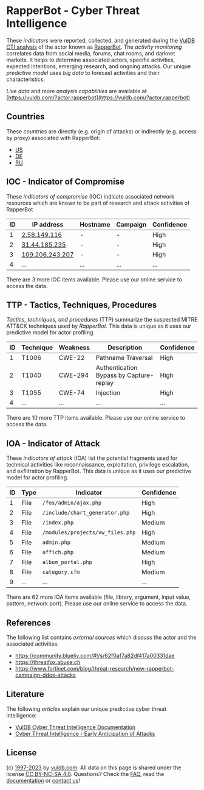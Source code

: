 # RapperBot - Cyber Threat Intelligence

These _indicators_ were reported, collected, and generated during the [VulDB CTI analysis](https://vuldb.com/?kb.cti) of the actor known as [RapperBot](https://vuldb.com/?actor.rapperbot). The _activity monitoring_ correlates data from social media, forums, chat rooms, and darknet markets. It helps to determine associated actors, specific activities, expected intentions, emerging research, and ongoing attacks. Our unique _predictive model_ uses _big data_ to forecast activities and their characteristics.

_Live data_ and more _analysis capabilities_ are available at [https://vuldb.com/?actor.rapperbot](https://vuldb.com/?actor.rapperbot)

## Countries

These _countries_ are directly (e.g. origin of attacks) or indirectly (e.g. access by proxy) associated with RapperBot:

* [US](https://vuldb.com/?country.us)
* [DE](https://vuldb.com/?country.de)
* [RU](https://vuldb.com/?country.ru)

## IOC - Indicator of Compromise

These _indicators of compromise_ (IOC) indicate associated network resources which are known to be part of research and attack activities of RapperBot.

ID | IP address | Hostname | Campaign | Confidence
-- | ---------- | -------- | -------- | ----------
1 | [2.58.149.116](https://vuldb.com/?ip.2.58.149.116) | - | - | High
2 | [31.44.185.235](https://vuldb.com/?ip.31.44.185.235) | - | - | High
3 | [109.206.243.207](https://vuldb.com/?ip.109.206.243.207) | - | - | High
4 | ... | ... | ... | ...

There are 3 more IOC items available. Please use our online service to access the data.

## TTP - Tactics, Techniques, Procedures

_Tactics, techniques, and procedures_ (TTP) summarize the suspected MITRE ATT&CK techniques used by _RapperBot_. This data is unique as it uses our predictive model for actor profiling.

ID | Technique | Weakness | Description | Confidence
-- | --------- | -------- | ----------- | ----------
1 | T1006 | CWE-22 | Pathname Traversal | High
2 | T1040 | CWE-294 | Authentication Bypass by Capture-replay | High
3 | T1055 | CWE-74 | Injection | High
4 | ... | ... | ... | ...

There are 10 more TTP items available. Please use our online service to access the data.

## IOA - Indicator of Attack

These _indicators of attack_ (IOA) list the potential fragments used for technical activities like reconnaissance, exploitation, privilege escalation, and exfiltration by RapperBot. This data is unique as it uses our predictive model for actor profiling.

ID | Type | Indicator | Confidence
-- | ---- | --------- | ----------
1 | File | `/fos/admin/ajax.php` | High
2 | File | `/include/chart_generator.php` | High
3 | File | `/index.php` | Medium
4 | File | `/modules/projects/vw_files.php` | High
5 | File | `admin.php` | Medium
6 | File | `affich.php` | Medium
7 | File | `album_portal.php` | High
8 | File | `category.cfm` | Medium
9 | ... | ... | ...

There are 62 more IOA items available (file, library, argument, input value, pattern, network port). Please use our online service to access the data.

## References

The following list contains _external sources_ which discuss the actor and the associated activities:

* https://community.blueliv.com/#!/s/62f0af7a82df417a00331dae
* https://threatfox.abuse.ch
* https://www.fortinet.com/blog/threat-research/new-rapperbot-campaign-ddos-attacks

## Literature

The following _articles_ explain our unique predictive cyber threat intelligence:

* [VulDB Cyber Threat Intelligence Documentation](https://vuldb.com/?kb.cti)
* [Cyber Threat Intelligence - Early Anticipation of Attacks](https://www.scip.ch/en/?labs.20201022)

## License

(c) [1997-2023](https://vuldb.com/?kb.changelog) by [vuldb.com](https://vuldb.com/?kb.about). All data on this page is shared under the license [CC BY-NC-SA 4.0](https://creativecommons.org/licenses/by-nc-sa/4.0/). Questions? Check the [FAQ](https://vuldb.com/?kb.faq), read the [documentation](https://vuldb.com/?kb) or [contact us](https://vuldb.com/?contact)!
